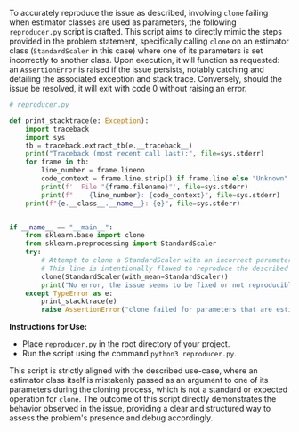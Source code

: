 To accurately reproduce the issue as described, involving `clone` failing when estimator classes are used as parameters, the following `reproducer.py` script is crafted. This script aims to directly mimic the steps provided in the problem statement, specifically calling `clone` on an estimator class (`StandardScaler` in this case) where one of its parameters is set incorrectly to another class. Upon execution, it will function as requested: an `AssertionError` is raised if the issue persists, notably catching and detailing the associated exception and stack trace. Conversely, should the issue be resolved, it will exit with code 0 without raising an error.

```python
# reproducer.py

def print_stacktrace(e: Exception):
    import traceback
    import sys
    tb = traceback.extract_tb(e.__traceback__)
    print("Traceback (most recent call last):", file=sys.stderr)
    for frame in tb:
        line_number = frame.lineno
        code_context = frame.line.strip() if frame.line else "Unknown"
        print(f'  File "{frame.filename}"', file=sys.stderr)
        print(f"    {line_number}: {code_context}", file=sys.stderr)
    print(f"{e.__class__.__name__}: {e}", file=sys.stderr)


if __name__ == "__main__":
    from sklearn.base import clone
    from sklearn.preprocessing import StandardScaler
    try:
        # Attempt to clone a StandardScaler with an incorrect parameter: a class instead of an instance
        # This line is intentionally flawed to reproduce the described error
        clone(StandardScaler(with_mean=StandardScaler))
        print("No error, the issue seems to be fixed or not reproducible.")
    except TypeError as e:
        print_stacktrace(e)
        raise AssertionError("clone failed for parameters that are estimator types.")
```

**Instructions for Use:**

- Place `reproducer.py` in the root directory of your project.
- Run the script using the command `python3 reproducer.py`.

This script is strictly aligned with the described use-case, where an estimator class itself is mistakenly passed as an argument to one of its parameters during the cloning process, which is not a standard or expected operation for `clone`. The outcome of this script directly demonstrates the behavior observed in the issue, providing a clear and structured way to assess the problem's presence and debug accordingly.